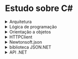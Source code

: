 # Estudo sobre C#
<details>
  <summary>Arquitetura</summary>
  <details>
    
  <summary>namespace,using e IDisposable</summary>

   ## namespace
 - namespace é uma propriedade usada como forma de agrupar e organizar código.Ela literalmente dá um nome para o espaço onde foi declarado tal código.
 - O namespace tem como objetivo melhorar a organização e permitir a declaração de variáveis com nome repetido, uma vez que para acessar essa variável é necessário informar o seu namespace. EXEMPLO
    ```C#
    nomeEspaço.nomeVariavel
    ```
 - Não é permitido declarar variáveis com mesmo nome dentro de um namespace

   ## using

   #### Importando namespace com using
 - Nesse contexto a propriedade using permite importar namespaces para utilizar no código.Sendo assim, using é semelhante ao **import** utilizada no java.
  ```C#
  using System;
  using System.Collections.Generic;

    class Program
    {
      static void Main()
      {
        List<string> myList = new List<string>(); // Não é necessário usar System.Collections.Generic
        Console.WriteLine("Hello, World!"); // Não é necessário usar System
      }
    }

  ```

  #### Declaração using para recursos descartáveis(IDisposable)
   - Nesse contexto, using é usado para lidar com classes que implementam interface **IDisposable** que são objetos que necessitam ter recursos liberados após o seu uso.

  ##### Sintaxe
  ```C#
  using(instancia do objeto){utilização do objeto e os seus métodos}
  ```
  ```C#
  using System;
  using System.Net.Http;
  using System.Threading.Tasks;

  class Program
  {
      static async Task Main()
      {
        using (HttpClient httpClient = new HttpClient())
        {
          string apiUrl = "https://jsonplaceholder.typicode.com/posts/1";
          HttpResponseMessage response = await httpClient.GetAsync(apiUrl);

          if (response.IsSuccessStatusCode)
          {
            string jsonResponse = await response.Content.ReadAsStringAsync();
            Console.WriteLine(jsonResponse);
          }
        } // O "using" garante que o HttpClient seja fechado e os recursos liberados aqui.
    }
}

  ```

   - Ao declarar dessa forma,aṕos a passagem do compilador pelo escopo do using, os recursos serão automaticamente liberados sem ser necessário a declaração explícita do fechamento.
  
  ## Objetos IDisposable
   - Objetos IDisposable são classes que implementam a interface IDisposable e necessitam ter os seus recursos fechados após o uso.
   - O não fechamento desses recursos pode ocasionar vazamento de memória e perca de performance

  #### Como identificar uma classe que implementa a interface IDisposable ?
   - Se você estiver trabalhando com uma classe que interaja com recursos externos (por exemplo, abrindo arquivos ou estabelecendo conexões de rede), é importante considerar a liberação adequada desses recursos quando a classe não for mais necessária.

  #### Fechamento explícito de um objeto IDisposable
  ```C#
using System;
using System.Net.Http;
using System.Threading.Tasks;

class Program
{
    static async Task Main()
    {
        HttpClient httpClient = new HttpClient();
        string apiUrl = "https://jsonplaceholder.typicode.com/posts/1";
        HttpResponseMessage response = await httpClient.GetAsync(apiUrl);

        if (response.IsSuccessStatusCode)
        {
            string jsonResponse = await response.Content.ReadAsStringAsync();
            Console.WriteLine(jsonResponse);
        }

        // Não estamos usando "using", então precisamos explicitamente chamar Dispose() para liberar os recursos.
        httpClient.Dispose();
    }
}

  ```


  </details>
</details>
<details>
  <summary>Lógica de programação</summary>

  ## Imprimindo e capturando valores no console
  
  #### Console.WriteLine()
   - printa e quebra linha
  
  #### Console.Write();
   - apenas printa

  #### Console.ReadLine();
   - Esse método e suas variáveis abre um input para o usuário.

  #### Console.Clear();
   - limpa o console
  
  <details>
    <summary>Sintaxes</summary>

  #### foreach
```C#
foreach(tipo variavel in nomeArray){}
```

  #### Dicionario
   - No C# um dicionário é semelhante a um objeto em javascript.

  **Sintaxe de declaração**
  ```C#
  Dictionary<TipoChave(TKey), TipoValor(TValue)> nomeVariavel = new Dictionary<TipoChave(TKey), TipoValor(TValue)>();

  ```

  **Adição de elementos**
  ```C#
  nomeVariavel.Add("nomeCarro","onix");
  nomeVariavel.Add("nomeMarca","chevrolet");
  nomeVariavel.Add("cor", "branco");
  ```

  **Remoção de elementos**
  ```C#
  meuDicionario.Remove("um");

  ```
  
  **Recuperando valores**
   - Para ter acesso a algum valor, basta usar a chave.
  ```C#
  String nomeCarro = meuDicionario["nomeCarro"];  //onix
  ```

  **TryGetValue**
   - Pega o valor de uma chave
  ```
  if(nomeArray.TryGetValue("chave", out tipoVarial nomeVarial)){
  }
  ```
  *Caso a chave exista no dicionário nomeArray, o valor da chave será guardado em nomeVarial*

  **Exemplo**
  ```C#
  Dictionary<string, string> dicionario = new Dictionary<string, string>();

        // Adicione algumas palavras ao dicionário
        dicionario["apple"] = "maçã";
        dicionario["banana"] = "banana";
        dicionario["car"] = "carro";

        // Tente obter a tradução de uma palavra
        string palavra = "apple";
        string traducao;

        if (dicionario.TryGetValue(palavra, out traducao))
        {
            Console.WriteLine($"A tradução de '{palavra}' é '{traducao}'.");
        }
  ```

  **ContainsKey**
   - Verifica se uma chave está presente em um dicionário
   - Retorna true/false

  ```C#
  nomeArray.ContainsKey(nomeChave)
  ```

  **Iteração sobre elementos**
  ```C#
  foreach (var x in meuDicionario){
    string chave = x.Key;
    int valor = x.Value;
    Console.WriteLine($"Chave: {chave}, Valor: {valor}");
}

  ```
  </details>
</details>
<details>
  <summary>Orientação a objetos</summary>
  <details>
    <summary>Visibilidade, atributos e encapsulamento</summary>
    
  ## Visibilidade
    
  - **public ->** atributos e metodos visiveis em qualquer classe
  - **private ->** atributos e metodos visiveis apenas na classe onde sao criadas
  - **protected ->** atributos e metodos visiveis em classes onde sao criados ou herdados

  - Geralmente um atributo privado e usado para esconder a lógica ou a regra de negocio de algo e
  o seu valor e obtido atraves de um método publico

  Exemplo
  ```C#
  public class CalculaNota{
    public double nota1;
    public double nota2;

    private double media(){
      return (nota1 + nota2)/2
    }

    public void resultado(){
      Console.Write($"O resultado é {media()}")
    }
  }
  ```
  ```C#
  using System;

  class Application{
    static void Main(string[] args){
      CalculaNota calculaNota = new CalculaNota();
      calculaNota.nota1 = 5;
      calculaNota.nota2 = 7;
      calculaNota.resultado();
    }

  }
```
 - Nesse caso, os atributos e o método resultado são de visibilidade publica e apenas o metodo media possui visibilidade privada, pois o objetivo é esconder a sua logica e apenas devolver o cálculo através do método resultado.

## Encapsulamento

 - Para atribuir o encapsulamento ao atributo privado, é necessário criar um atributo publico com o mesmo nome do atributo privado, mas a inicial deve ser em maiúsculo e no escopo desse novo atributo, basta declarar o get e set.

**Exemplo**
```C#
private string nome;
public string Nome{
  get{return nome;}
  set{nome = value;}
}
```
*Atribuindo valor (SET)*
```C#
Pessoa pessoa1 = new Pessoa();
pessoa1.Nome = "Athos";
```
*Acessando valor (GET)*
```C#
Console.Write(pessoa1.Nome);
```
  </details>
  <details>
    <summary>Herança e polimorfismo</summary>
     - Sintaxe de herança
      - Classe filhos : Classe Herdada

  - Sintaxe de polimorfismo
    - O metodo original recebe: visibilidade virtual tipo nome(){}
    - O metodo sobrescrito recebe: visibilidade override tipo nome(){}

  ## namespace
  
  ## Internal class

  
  </details>
</details>

<details>
  <summary>HTTPClient</summary>

  ## HttpClient
- Biblioteca usada para fazer solicitações HTTP a serviços web, como consumir APIs.

  <details>
      <summary>Requisições</summary>
    <details>
      <summary>Classe HttpResponseMessage</summary>  
        
    ## Classe HttpResponseMessage

    - Classe utilizada para manipular e tratar respostas de requisições
    - Essa classe terá o primeiro contato com a resposta da requisição ainda no formato JSON e para ler a resposta é necessário primeiro converter a response para uma string e após isso transformar para um array ou objeto através do pacote Newtonsoft.

    ```C#
    HttpResponseMessage response = await httpClient.GetAsync(apiUrl);
    ```

    ### Métodos importantes da classe

    **EnsureSuccessStatusCode()**

    - Usado para verificar se uma resposta HTTP foi bem sucedida
    - Caso a requisicao não for bem sucedida, uma execeção sem tratamento será lançada, caso o erro não ocorra, a execução continua e o método não retorna nada.
    

  ```C#
  using System;
  using System.Net.Http;
  using System.Threading.Tasks;

  class Program
  {
      static async Task Main()
      {
          // Crie uma instância de HttpClient.
          using (HttpClient httpClient = new HttpClient())
          {
              string apiUrl = "https://jsonplaceholder.typicode.com/posts/101"; // URL inválida

              try
              {
                  // Faça uma solicitação GET.
                  HttpResponseMessage response = await httpClient.GetAsync(apiUrl);

                  // Verifique se a solicitação foi bem-sucedida.
                  response.EnsureSuccessStatusCode();

              }
              catch (HttpRequestException ex)
              {
                  // Trate a exceção se a solicitação não foi bem-sucedida.
                  Console.WriteLine("Erro na solicitação: " + ex.Message);
              }
          }
      }
    }

  ```
  ### Propriedades mais importantes da classe

  <details>
    <summary>Content</summary>
    
  ## content
   - Propriedade usada para acessar o conteúdo da resposta HTTP
   - Essa propriedade é do tipo HttpContent que fornece métodos para ler o conteúdo da resposta
  ```C#
  HttpClient httpClient = new HttpClient()                           
  string apiUrl = "https://api.example.com/data";                    // URL da requisiç~cao
  HttpResponseMessage response = httpClient.GetAsync(apiUrl).Result; // Classe utilizada para receber e manipular uma response por meio de métodos e propriedades 
  
  HttpContent content = response.Content;                          // A propriedade Content contém o conteúdo da resposta.
  ```
   ### Método ReadAsStringAsync()
    - Usado para ler o conteúdo como uma string,utilizado para conteúdo JSON
    ```C#
    string contentString = await content.ReadAsStringAsync();
    ```

  </details>
  <details>
    <summary>StatusCode</summary>

    ## StatusCode
    - Propriedade usada para retornar o código de status da resposta HTTP
    - A variável que contém o retorno é do tipo HttpStatusCode
    ```C#
    using System.Net.Http;

    // Crie uma instância de HttpClient
    using (HttpClient httpClient = new HttpClient())
    {
      string apiUrl = "https://api.example.com/data";
      HttpResponseMessage response = httpClient.GetAsync(apiUrl).Result;
    }

    ```
    ```C#
    // A propriedade StatusCode contém o código de status da resposta.
    HttpStatusCode status = response.StatusCode;

    if (status == HttpStatusCode.OK)
    {
        Console.WriteLine("A solicitação foi bem-sucedida (código 200 - OK).");
    }
    else if (status == HttpStatusCode.NotFound)
    {
      Console.WriteLine("A solicitação não encontrou o recurso (código 404 - Not Found).");
    }
    // Outros casos de verificação de códigos de status podem ser adicionados conforme necessário.

    ```
    </details>
    <details>
      <summary>IsSuccessStatusCode</summary>

    ## IsSuccessStatusCode
    - Verifica se o código de status da requisição foi bem sucedido
    - Devolve um boleano

    ```C#
    using System;
    using System.Net.Http;

    // Crie uma instância de HttpClient
    using (HttpClient httpClient = new HttpClient())
    {
      string apiUrl = "https://api.example.com/data";
      HttpResponseMessage response = httpClient.GetAsync(apiUrl).Result;

      // Use o método IsSuccessStatusCode para verificar se a solicitação foi bem-sucedida.
      if (response.IsSuccessStatusCode)
      {
          // A solicitação foi bem-sucedida, continue o processamento da resposta.
          string content = response.Content.ReadAsStringAsync().Result;
          Console.WriteLine("Conteúdo da resposta: " + content);
      }
      else
      {
          // A solicitação não foi bem-sucedida, lide com o erro de acordo.
          Console.WriteLine("A solicitação falhou com o código de status: " + (int)response.StatusCode);
      }
    }

    ```

    </details>
  

    </details>
    <details>
      <summary>Método GET</summary>
    
    ## Método GET
    ### Sintaxe do método GET
    - GetAsync();

    ```C#
    HttpClient httpClient = new HttpClient();
    string endeApi = endereço url da api
    HttpResponseMessage response = awai httpClient.GetAsync(endeApi);
    ``` 
      
    </details>
    <details>
      <summary>Método POST</summary>
    </details>
    <details>
      <summary>Método PUT</summary>
    </details>
    <details>
      <summary>Método DELETE</summary>
    </details>
  </details>
</details>
      
<details>
  <summary>Newtonsoft.json</summary>

  ## Newtonsoft.json
  - É uma biblioteca de serialização e desserialização de JSON que oferece uma maneira fácil de converter objetos C# em JSON e vice-versa.

  ### Serialização
  - Consiste em transformar um objeto ou string para o formato JSON
  - A serialização é usada para enviar dados por uma rede

  ### Desserialização
  - Consiste em transformar o objeto JSON em uma string ou objeto que pode ser lido pelo compilador.
  
  <details>
    <summary>Classe JsonConvert</summary>

  ## JsonConvert
  - Classe estática que fornece métodos para realizar operações relacionadas ao JSON

  ### SerializeObject
  - Recebe um objeto e devolve uma string JSON
  ```C#
  Person person = new Person { Name = "John", Age = 30 };
  string json = JsonConvert.SerializeObject(person);
  ```
  ### DeserializeObject
  - Recebe uma string JSON e devolve um objeto
  ```C#
  string json = @"{'Name':'Jane','Age':25}";
  Person person = JsonConvert.DeserializeObject<Person>(json);
  ```
    
  </details>
  
</details>

<details>
  <summary>biblioteca JSON.NET</summary>
    <details>
      <summary>Classe JArray</summary>

  ## JArray
  - Essa classe serve para representar arrays em formato JSON.
  - A classe JObject possui as mesmas características de JArray
  - Ambas as classes, JObject e JArray, herdam de JToken, o que significa que podem ser usadas de maneira genérica quando você não sabe se está trabalhando com um objeto JSON ou uma matriz JSON.
  
  **Importante :** 
  
  *A classe não é responsável pela desserialização completa de um JSON em um objeto C#. O JArray é útil quando você precisa interagir com dados em formato JSON sem convertê-los em objetos C#.*

  ### Serialização
  - Convertendo um array para JSON
  ```C#
  string json = nomeArray.ToString();
  ```
  ### Desserialização
  - Convertendo uma string JSON para um Array usando o método JArray.Parse
  ```C#
  string json = "[1, 2, 3, 4, 5]";
  JArray jsonArray = JArray.Parse(json);
  ```
    
    
  </details>
  
  <details>
    <summary>JToken</summary>
  
  ## JToken
  -  Ela é a classe base para muitos tipos de objetos que representam elementos em estruturas JSON, como objetos, matrizes, valores simples (números, strings, booleanos) e nulos.
  -  A classe JToken define várias propriedades e métodos comuns que são compartilhados por suas classes derivadas, incluindo JObject, JArray, JValue, JProperty
  -  Então muitas variaveis que recebem valores dessas classes podem ser do tipo JToken
    
  </details>
</details>

<details>
  <summary>API .NET</summary>

<details>
  <summary>Pastas e arquitetura do projeto</summary>
  
 ## Pastas e arquitetura do projeto.

 <details>
   <summary>Models</summary>
   
   ### Models
   *Aqui as classes são definidas.*
   
   **Anotações**
   
   **Table**
   - permite definir o nome da tabela no banco de dados.
  ```java
  [Table("Produtos")]
  public class Produto
  {
    // Propriedades da entidade Produto
  }
  ```

  **Auto incremente**
  - Declara o atributo como uma coluna auto-incrementável no banco de dados.
 ```c#
 [DatabaseGenerated(DatabaseGeneratedOption.Identity)]
 ```

  **Key**
   - Indica que uma propriedade é a chave primária da entidade.
  ```java
  [Key]
  public int ClienteId { get; set; }
  ```

  **Required**
   - Indica que o preenchimento de uma propriedade é obrigatória.
  ```java
  [Required]
  public string Nome { get; set; }
  ``` 
   
 </details>
 <details>
   <summary>Controller</summary>
   
   ## Método GET
   
   ### Controllers
   *Contém as classes que definem os controladores da API e as ações que correspondem às solicitações.*
 
   #### ControllerBase
   -  fornece funcionalidades comuns e recursos que os controllers usam para atender às solicitações HTTP e enviar respostas aos clientes
   
   #### Route
   - Define o endpoint de um classe controlador
   
   #### ApiController
   - indica que esta classe é um Controller de API.
   
   #### HttpGet
   - Define qual será o verbo HTTP que um método irá responder após uma requisição para o endpoint da classe

   ```c#
  using Microsoft.AspNetCore.Mvc;

  [Route("api/[controller]")]
  [ApiController]
  public class MeuController : ControllerBase
  {
      // GET api/meu
      [HttpGet]
      public IActionResult Get()
      {
        // Lógica para buscar dados e retornar uma resposta HTTP
        var dados = new { Nome = "Exemplo", Descricao = "Isso é um exemplo." };
        return Ok(dados);
      }
   }

   ```
   ## Método POST

   #### Atributo readOnly
   - Só pode ser atribuído um valor durante sua inicialização ou dentro do construtor da classe.
   - Após a inicialização, o valor de um atributo readonly não pode ser alterado.
   
   #### FromBody
   - Especifica que o modelo de dados deve ser extraído do corpo da requisição.

   #### Método Add
   - Usado para colocar uma entidade no estado "Added" (adicionado) no contexto, no entanto ainda não está salvo.

   #### Método SaveChanges
   - Efetua as alterações no banco de dados com uma query de insert.

  ```c#
  public class FilmeController : ControllerBase
  {
    private readonly FilmeContext _context;

    public FilmeController(FilmeContext context)
    {
        _context = context;
    }

    [HttpPost]
    public IActionResult AdicionaFilme([FromBody] Filme filme)
    {
        _context.Filmes.Add(filme);
        _context.SaveChanges();

        return CreatedAtAction(nameof(RecuperaFilmePorId), new { id = filme.Id }, filme);
    }
  }

  ```




   
 </details>
 **Services**
  - Contém classes que fornecem lógica de negócios e serviçoes para os controladores.Essa classe ajuda  a manter o código do controlador enxuto,movendo a lógica complexa para classes de serviço.

</details>

<details>
  <summary>Relacionamento</summary>

  ## Relacionamento

  ### Passo a passo de um relacionamento
   - Criacão da classe.
   - Adicionar na classe Context as propriedades que irão representar as classes no banco de dados.
   - Relacionamento.

  #### Classe DbContext
   - A classe ficará guardada dentro de uma pasta chamada Data
   - Classe fundamental no Entity Framework (EF), que é um ORM (Object-Relational Mapping).
   - Desempenha um papel crucial na interação entre as classes da aplicação e o banco de dados.

  ```c# 
  public DbSet<nomeClasse> nomeVariavel { get; set; }
  ```
   -  Define uma propriedade que representa a tabela no banco de dados para a uma determinada entidade.
   -  Usado para consultar e salvar instâncias da entidade no banco de dados.

  #### Relacionamento utilizando public virtual ou OnModelCreating
   - No caso de relacionamentos do tipo 1:1 e 1:N, o public virtual pode ser usado tranquilamente ou até mesmo omitido,pois o Entity Framework irá entender o relacionamento.
   - O método OnModelCreating é indicado para relacionamento do tipo N:N,pois exigem configurações específicas como chave primária,estrangeira e etc.
  
  #### Método OnModelCreating
   - Usado para configurar o modelo de dados do aplicativo.
   - Permite definir como as entidades são mapeadas para tabelas no banco de dados.
   - ```Argumento modelBuilder``` usado para definir o modelo de dados e o mapeamento das entidades,bem como as suas chaves e relacionamento

  #### modelBuilder.Entity<ClasseModelo>
   -  Usado para obter uma instância do EntityTypeBuilder para uma determinada classe de entidade. O EntityTypeBuilder é uma classe que fornece uma API fluente para configurar o mapeamento de uma classe de entidade para uma tabela no banco de dados.
   -  Dentro do generics é passada a classe que você deseja configurar e mapear para o modelo relacional.

  ##### Métodos do modelBuilder
  
  ```c# 
  HasKey(ug --> new {ug.UsuarioId, ig.GrupoId});
  ```
   - Lê-se: A entidade UsuarioGrupo terá como chave primária a combinação das propriedades UsuarioId e GrupoId.
   - Tradução HasKey: "Tem chave"
   - Configura a chave primária da entidade UsuarioGrupo.Ela indica que a chave primária é uma combinação das propriedades `UsuarioId` e `GrupoId`
  
  ```c#
    HasOne(x --> x.y)
  ```
   - Lê-se: a entidade x possui uma referência para a entidade y
   - Tradução HasOne: "Tem um"

  ```c#
    WithMany(x --> x.y)
  ```
   - lê-se: A entidade x  pode estar relacionada a muitos objetos y
   - Tradução WithMany: "Com muitos"
  
  ```c#
  HasForeignKey(x --> x.y)
  ```
   - lê-se: A entidade x possui como chave estrangeira o atributo UsuarioId.
   - Tradução HasForeignKey: "Tem chave estrangeira"



<details>
  <summary>Relacionamento 1:1</summary>

  ## Relacionamento entre Cinema e Endereco

 - Um cinema deve conter obrigatoriamente um endereço.
 - Um endereço não precisa ter um cinema para existir.
 - Um cinema deve possuir no máximo um único endereço.
 - Na tebela cinema, deve existir uma coluna para fazer refência a um cinema.
 - A maneira de indicar que essas duas tabelas possuem um relacionamento é adicionando o atributo public virtual.

  ### Criação das classes
```c#
public class Cinema
    {
        [Key]
        [Required]
        public int Id { get; set; }
        [Required(ErrorMessage = "O campo de nome é obrigatório.")]
        public string Nome { get; set; }
        public int EnderecoId { get; set; }
        public virtual Endereco Endereco { get; set; }

    }
```
```c#
 public class Endereco
    {
        [Key]
        [Required]
        public int Id { get; set; }
        public string Logradouro { get; set; }
        public int Numero { get; set; }
        public virtual Cinema Cinema { get; set; }
    }
```

### Contexto entre as classes e o banco de dados.

```c#
public class FilmeContext : DbContext
{
  public FilmeContext(DbContextOptions<FilmeContext> opts) : base(opts)
  {
  }

  public DbSet<Cinemas>Cinemas{get;set;}
  public DbSet<Endereco>Enderecos{get;set;}

}
```
  
</details>
<details>
  <summary>Relacionamento 1:N</summary>
  
  ## Relacionamento entre Sessão e Filme

 - Para uma seção existir, é necessário que ela esteja associada a um filme.
 - Uma secão deve estar associada no máximo a um único filme.
 - Um filme pode ter várias seções.

 ### Criação das classes
```c#
using System.ComponentModel.DataAnnotations;

namespace FilmesApi.Models
{
    public class Sessao
    {
        [Key]
        [Required]
        public int Id { get; set; }

        [Required]
        public int FilmeId { get; set; }

        public virtual Filme Filme { get; set; }
    }
}
```
```c#
using System.ComponentModel.DataAnnotations;

namespace FilmesApi.Models;

public class Filme
{
    [Key]
    [Required]
    public int Id { get; set; }

    [Required(ErrorMessage = "O título do filme é obrigatório")]
    public string Titulo { get; set; }

    [Required(ErrorMessage = "O gênero do filme é obrigatório")]
    [MaxLength(50, ErrorMessage = "O tamanho do gênero não pode exceder 50 caracteres")]
    public string Genero { get; set; }

    [Required]
    [Range(70, 600, ErrorMessage = "A duração deve ter entre 70 e 600 minutos")]
    public int Duracao { get; set; }

    public virtual ICollection<Sessao> Sessoes { get; set; }
}
```
### Contexto entre as classes e o banco de dados
```c#
public class FilmeContext : DbContext
{
  public FilmeContext(DbContextOptions<FilmeContext> opts) : base(opts)
  {
  }

  public DbSet<Cinemas>Cinemas{get;set;}
  public DbSet<Endereco>Enderecos{get;set;}
  public DbSet<Filme>Filmes{get;set;}

}
```
  
</details>

<details>
  <summary>Relacionamento N:N</summary>

  ## Relacionamento entre Filme e Cinema
   - Um filme pode estar associado a vários cinemas.
   - Um cinema pode estar associado a vários filmes.

  ### Criando as classes.
   - o id do cinema foi removido
  
```c#
{
  public class Sessao
  {

    public int? FilmeId { get; set; }
    public virtual Filme Filme { get; set; }
    public int? CinemaId { get; set; }
    public virtual Cinema Cinema { get; set; }
  }
}
```

### Contexto entre as classes e o banco de dados
```c#
protected override void OnModelCreating(ModelBuilder builder)
{
  builder.Entity<Sessao>()
    .HasKey(sessao => new { sessao.FilmeId, sessao.CinemaId });

  builder.Entity<Sessao>()
    .HasOne(sessao => sessao.Cinema)
    .WithMany(cinema => cinema.Sessoes)
    .HasForeignKey(sessao => sessao.CinemaId);

  builder.Entity<Sessao>()
    .HasOne(sessao => sessao.Filme)
    .WithMany(filme => filme.Sessoes)
    .HasForeignKey(sessao => sessao.FilmeId);
}
```
</details>


</details>
 
<details>
  <summary>Conexão com o banco de dados</summary>

  ## Conexão com o banco de dados
  
  ### Contexto: Configuração entre as classes e o banco de dados

  **Dependências a serem instaladas**
  
  ```
  dotnet add package Microsoft.EntityFrameworkCore
  dotnet add package Microsoft.EntityFrameworkCore.Tools
  ```

  ### Configurando o banco de dados
  ```
  {
    "Logging": {
      "LogLevel": {
        "Default": "Information",
        "Microsoft.AspNetCore": "Warning"
      }
    },
    "AllowedHosts": "*",
    "ConnectionStrings": {
      "ApplicationDbConnection": "server=localhost;database=filme;user=root;password=root"
    }
  }
  ```

  ### Conectando o banco

  **Dependências do MySQL**
  ```
  dotnet add package Pomelo.EntityFrameworkCore.MySql
  dotnet add package MySql.Data.EntityFrameworkCore
  ```
  
  **Arquivo Program.cs**
  ```c#
  using FilmesApi.Data;
  using Microsoft.EntityFrameworkCore;

  var builder = WebApplication.CreateBuilder(args);

  var connectionString = builder.Configuration.GetConnectionString("ApplicationDbConnection");

  builder.Services.AddDbContext<FilmeContext>(opts =>
    opts.UseMySql(connectionString, ServerVersion.AutoDetect(connectionString)));
  ```
  
</details>
  
</details>

</details>




















